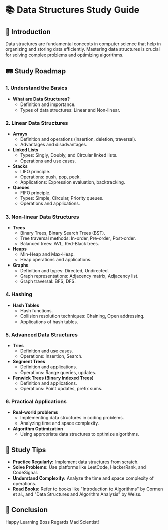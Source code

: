 # 📚 Data Structures Study Guide

## 📌 Introduction

Data structures are fundamental concepts in computer science that help in organizing and storing data efficiently. Mastering data structures is crucial for solving complex problems and optimizing algorithms.

## 🛤️ Study Roadmap

### 1. **Understand the Basics**

- **What are Data Structures?**
  - Definition and importance.
  - Types of data structures: Linear and Non-linear.

### 2. **Linear Data Structures**

- **Arrays**
  - Definition and operations (insertion, deletion, traversal).
  - Advantages and disadvantages.
- **Linked Lists**
  - Types: Singly, Doubly, and Circular linked lists.
  - Operations and use cases.
- **Stacks**
  - LIFO principle.
  - Operations: push, pop, peek.
  - Applications: Expression evaluation, backtracking.
- **Queues**
  - FIFO principle.
  - Types: Simple, Circular, Priority queues.
  - Operations and applications.

### 3. **Non-linear Data Structures**

- **Trees**
  - Binary Trees, Binary Search Trees (BST).
  - Tree traversal methods: In-order, Pre-order, Post-order.
  - Balanced trees: AVL, Red-Black trees.
- **Heaps**
  - Min-Heap and Max-Heap.
  - Heap operations and applications.
- **Graphs**
  - Definition and types: Directed, Undirected.
  - Graph representations: Adjacency matrix, Adjacency list.
  - Graph traversal: BFS, DFS.

### 4. **Hashing**

- **Hash Tables**
  - Hash functions.
  - Collision resolution techniques: Chaining, Open addressing.
  - Applications of hash tables.

### 5. **Advanced Data Structures**

- **Tries**
  - Definition and use cases.
  - Operations: Insertion, Search.
- **Segment Trees**
  - Definition and applications.
  - Operations: Range queries, updates.
- **Fenwick Trees (Binary Indexed Trees)**
  - Definition and applications.
  - Operations: Point updates, prefix sums.

### 6. **Practical Applications**

- **Real-world problems**
  - Implementing data structures in coding problems.
  - Analyzing time and space complexity.
- **Algorithm Optimization**
  - Using appropriate data structures to optimize algorithms.

## 📖 Study Tips

- **Practice Regularly:** Implement data structures from scratch.
- **Solve Problems:** Use platforms like LeetCode, HackerRank, and CodeSignal.
- **Understand Complexity:** Analyze the time and space complexity of operations.
- **Read Books:** Refer to books like "Introduction to Algorithms" by Cormen et al., and "Data Structures and Algorithm Analysis" by Weiss.

## 🚀 Conclusion

Happy Learning Boss
Regards Mad Scientist!
